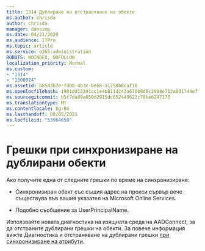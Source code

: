 ```yaml
---
title: 1314 Дублиране на отстраняване на обекти
ms.author: chrisda
author: chrisda
manager: dansimp
ms.date: 04/21/2020
ms.audience: ITPro
ms.topic: article
ms.service: o365-administration
ROBOTS: NOINDEX, NOFOLLOW
localization_priority: Normal
ms.custom:
- "1314"
- "1300024"
ms.assetid: b8543b7e-fd00-4b3c-be68-a1758b8caf78
ms.openlocfilehash: 1901dd13291cc1e4b811d243a670b8d6c2998e712a8d1744effe7e3832c156da
ms.sourcegitcommit: b5f7da89a650d2915dc652449623c78be6247175
ms.translationtype: MT
ms.contentlocale: bg-BG
ms.lasthandoff: 08/05/2021
ms.locfileid: "53964658"
---
```

# <a name="duplicate-object-synchronization-errors"></a>Грешки при синхронизиране на дублирани обекти

Ако получите една от следните грешки по време на синхронизиране:

- Синхронизиран обект със същия адрес на прокси сървър вече съществува във вашия указател на Microsoft Online Services.

- Подобно съобщение за UserPrincipalName.

Използвайте новата диагностика на изящната среда на AADConnect, за да отстраните дублирани грешки на обекти. За повече информация вижте Диагностика и отстраняване на дублирани грешки [при синхронизиране на атрибути](https://docs.microsoft.com/azure/active-directory/hybrid/how-to-connect-health-diagnose-sync-errors).
